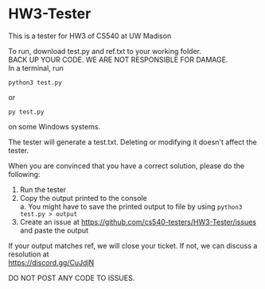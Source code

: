 # HW3-Tester
This is a tester for HW3 of CS540 at UW Madison  
  
To run, download test.py and ref.txt to your working folder.  
BACK UP YOUR CODE. WE ARE NOT RESPONSIBLE FOR DAMAGE.  
In a terminal, run 
```
python3 test.py
````
or 
```
py test.py
```
on some Windows systems.  
  
The tester will generate a test.txt. Deleting or modifying it doesn't affect the tester.  
  
When you are convinced that you have a correct solution, please do the following:  
1) Run the tester  
2) Copy the  output printed to the console  
  a. You might have to save the printed output to file by using ```python3 test.py > output```  
3) Create an issue at https://github.com/cs540-testers/HW3-Tester/issues and paste the output  
  
If your output matches ref, we will close your ticket. If not, we can discuss a resolution at  
https://discord.gg/CuJdjN  
  
DO NOT POST ANY CODE TO ISSUES.  
